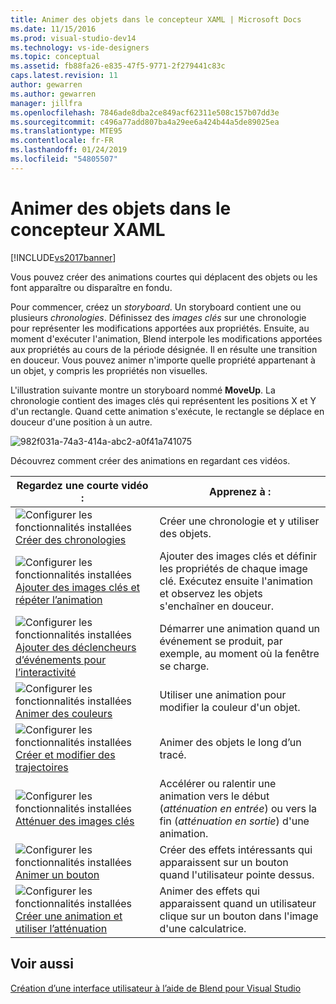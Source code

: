 ```yaml
---
title: Animer des objets dans le concepteur XAML | Microsoft Docs
ms.date: 11/15/2016
ms.prod: visual-studio-dev14
ms.technology: vs-ide-designers
ms.topic: conceptual
ms.assetid: fb88fa26-e835-47f5-9771-2f279441c83c
caps.latest.revision: 11
author: gewarren
ms.author: gewarren
manager: jillfra
ms.openlocfilehash: 7846ade8dba2ce849acf62311e508c157b07dd3e
ms.sourcegitcommit: c496a77add807ba4a29ee6a424b44a5de89025ea
ms.translationtype: MTE95
ms.contentlocale: fr-FR
ms.lasthandoff: 01/24/2019
ms.locfileid: "54805507"
---
```

# <a name="animate-objects-in-xaml-designer"></a>Animer des objets dans le concepteur XAML
[!INCLUDE[vs2017banner](../includes/vs2017banner.md)]

Vous pouvez créer des animations courtes qui déplacent des objets ou les font apparaître ou disparaître en fondu.  
  
 Pour commencer, créez un *storyboard*. Un storyboard contient une ou plusieurs *chronologies*. Définissez des *images clés* sur une chronologie pour représenter les modifications apportées aux propriétés. Ensuite, au moment d'exécuter l'animation, Blend interpole les modifications apportées aux propriétés au cours de la période désignée. Il en résulte une transition en douceur. Vous pouvez animer n'importe quelle propriété appartenant à un objet, y compris les propriétés non visuelles.  
  
 L'illustration suivante montre un storyboard nommé **MoveUp**. La chronologie contient des images clés qui représentent les positions X et Y d'un rectangle. Quand cette animation s'exécute, le rectangle se déplace en douceur d'une position à un autre.  
  
 ![](../designers/media/982f031a-74a3-414a-abc2-a0f41a741075.png "982f031a-74a3-414a-abc2-a0f41a741075")  
  
 Découvrez comment créer des animations en regardant ces vidéos.  
  
|Regardez une courte vidéo :|Apprenez à :|  
|--------------------------|-------------------|  
|![Configurer les fonctionnalités installées](../designers/media/bldadminconsoleinitialconfigicon.PNG "BldAdminConsoleInitialConfigIcon") [Créer des chronologies](http://www.popscreen.com/v/6A4eF/Microsoft-Expression-Blend-Creating-Timelines)|Créer une chronologie et y utiliser des objets.|  
|![Configurer les fonctionnalités installées](../designers/media/bldadminconsoleinitialconfigicon.PNG "BldAdminConsoleInitialConfigIcon") [Ajouter des images clés et répéter l’animation](http://www.popscreen.com/v/6A4fi/Microsoft-Expression-Blend-Adding-Keyframes-and-Repeating-an-Animation)|Ajouter des images clés et définir les propriétés de chaque image clé. Exécutez ensuite l'animation et observez les objets s'enchaîner en douceur.|  
|![Configurer les fonctionnalités installées](../designers/media/bldadminconsoleinitialconfigicon.PNG "BldAdminConsoleInitialConfigIcon") [Ajouter des déclencheurs d’événements pour l’interactivité](http://www.popscreen.com/v/6A4e4/Microsoft-Expression-Blend-Adding-Event-Triggers-for-Interactivity)|Démarrer une animation quand un événement se produit, par exemple, au moment où la fenêtre se charge.|  
|![Configurer les fonctionnalités installées](../designers/media/bldadminconsoleinitialconfigicon.PNG "BldAdminConsoleInitialConfigIcon") [Animer des couleurs](http://www.popscreen.com/v/6A4gv/Microsoft-Expression-Blend-Animating-Colors)|Utiliser une animation pour modifier la couleur d'un objet.|  
|![Configurer les fonctionnalités installées](../designers/media/bldadminconsoleinitialconfigicon.PNG "BldAdminConsoleInitialConfigIcon") [Créer et modifier des trajectoires](http://www.popscreen.com/v/6A4fX/Microsoft-Expression-Blend-Creating-and-Modifying-Motion-Paths)|Animer des objets le long d’un tracé.|  
|![Configurer les fonctionnalités installées](../designers/media/bldadminconsoleinitialconfigicon.PNG "BldAdminConsoleInitialConfigIcon") [Atténuer des images clés](http://www.popscreen.com/v/6A4dM/Microsoft-Expression-Blend-Easing-Keyframes)|Accélérer ou ralentir une animation vers le début (*atténuation en entrée*) ou vers la fin (*atténuation en sortie*) d'une animation.|  
|![Configurer les fonctionnalités installées](../designers/media/bldadminconsoleinitialconfigicon.PNG "BldAdminConsoleInitialConfigIcon") [Animer un bouton](http://www.popscreen.com/v/6A4fK/Microsoft-Expression-Blend-Animating-a-Button)|Créer des effets intéressants qui apparaissent sur un bouton quand l'utilisateur pointe dessus.|  
|![Configurer les fonctionnalités installées](../designers/media/bldadminconsoleinitialconfigicon.PNG "BldAdminConsoleInitialConfigIcon") [Créer une animation et utiliser l’atténuation](https://www.youtube.com/watch?v=mAJXYrwxGYo)|Animer des effets qui apparaissent quand un utilisateur clique sur un bouton dans l'image d'une calculatrice.|  
  
## <a name="see-also"></a>Voir aussi  
 [Création d’une interface utilisateur à l’aide de Blend pour Visual Studio](../designers/creating-a-ui-by-using-blend-for-visual-studio.md)
